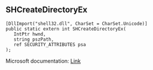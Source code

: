 ## SHCreateDirectoryEx

```
[DllImport("shell32.dll", CharSet = CharSet.Unicode)]
public static extern int SHCreateDirectoryEx(
   IntPtr hwnd,
   string pszPath,
   ref SECURITY_ATTRIBUTES psa
);
```

Microsoft documentation: [Link](https://docs.microsoft.com/en-us/windows/win32/api/shlobj_core/nf-shlobj_core-shcreatedirectoryexw)
